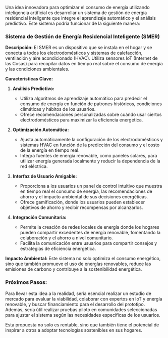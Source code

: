 Una idea innovadora para optimizar el consumo de energía utilizando inteligencia artificial es desarrollar un sistema de gestión de energía residencial inteligente que integre el aprendizaje automático y el análisis predictivo. Este sistema podría funcionar de la siguiente manera:

### Sistema de Gestión de Energía Residencial Inteligente (SMER)

**Descripción:**
El SMER es un dispositivo que se instala en el hogar y se conecta a todos los electrodomésticos y sistemas de calefacción, ventilación y aire acondicionado (HVAC). Utiliza sensores IoT (Internet de las Cosas) para recopilar datos en tiempo real sobre el consumo de energía y las condiciones ambientales.

**Características Clave:**

1. **Análisis Predictivo:**
   - Utiliza algoritmos de aprendizaje automático para predecir el consumo de energía en función de patrones históricos, condiciones climáticas y hábitos de los usuarios.
   - Ofrece recomendaciones personalizadas sobre cuándo usar ciertos electrodomésticos para maximizar la eficiencia energética.

2. **Optimización Automática:**
   - Ajusta automáticamente la configuración de los electrodomésticos y sistemas HVAC en función de la predicción del consumo y el costo de la energía en tiempo real.
   - Integra fuentes de energía renovable, como paneles solares, para utilizar energía generada localmente y reducir la dependencia de la red eléctrica.

3. **Interfaz de Usuario Amigable:**
   - Proporciona a los usuarios un panel de control intuitivo que muestra en tiempo real el consumo de energía, las recomendaciones de ahorro y el impacto ambiental de sus decisiones energéticas.
   - Ofrece gamificación, donde los usuarios pueden establecer objetivos de ahorro y recibir recompensas por alcanzarlos.

4. **Integración Comunitaria:**
   - Permite la creación de redes locales de energía donde los hogares pueden compartir excedentes de energía renovable, fomentando la colaboración y el ahorro a nivel comunitario.
   - Facilita la comunicación entre usuarios para compartir consejos y estrategias de eficiencia energética.

**Impacto Ambiental:**
Este sistema no solo optimiza el consumo energético, sino que también promueve el uso de energías renovables, reduce las emisiones de carbono y contribuye a la sostenibilidad energética. 

### Próximos Pasos:
Para llevar esta idea a la realidad, sería esencial realizar un estudio de mercado para evaluar la viabilidad, colaborar con expertos en IoT y energía renovable, y buscar financiamiento para el desarrollo del prototipo. Además, sería útil realizar pruebas piloto en comunidades seleccionadas para ajustar el sistema según las necesidades específicas de los usuarios.

Esta propuesta no solo es rentable, sino que también tiene el potencial de inspirar a otros a adoptar tecnologías sostenibles en sus hogares.